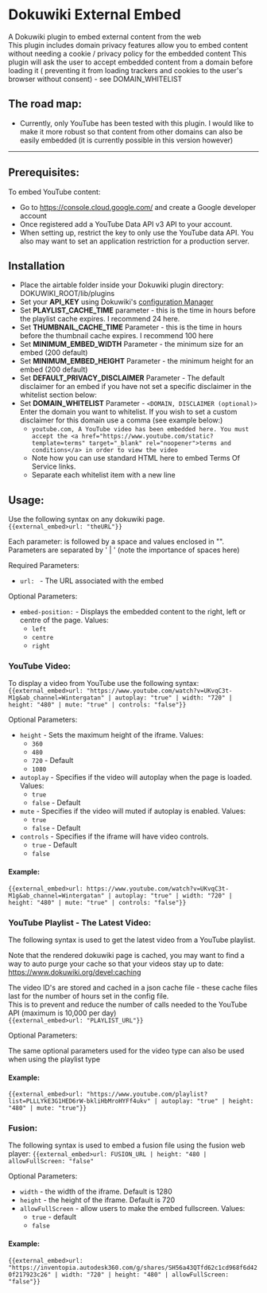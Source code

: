 # Dokuwiki External Embed

A Dokuwiki plugin to embed external content from the web  
This plugin includes domain privacy features allow you to embed content without needing a cookie / privacy policy for
the embedded content This plugin will ask the user to accept embedded content from a domain before loading it (
preventing it from loading trackers and cookies to the user's browser without consent) - see DOMAIN_WHITELIST

## The road map:

* Currently, only YouTube has been tested with this plugin. I would like to make it more robust so that content from
  other domains can also be easily embedded (it is currently possible in this version however)

_____

## Prerequisites:

To embed YouTube content:

* Go to https://console.cloud.google.com/ and create a Google developer account
* Once registered add a YouTube Data API v3 API to your account.
* When setting up, restrict the key to only use the YouTube data API. You also may want to set an application
  restriction for a production server.

## Installation

* Place the airtable folder inside your Dokuwiki plugin directory:
  DOKUWIKI_ROOT/lib/plugins
* Set your **API_KEY** using Dokuwiki's [configuration Manager](https://www.dokuwiki.org/plugin:config)
* Set **PLAYLIST_CACHE_TIME** parameter - this is the time in hours before the playlist cache expires. I recommend 24
  here.
* Set **THUMBNAIL_CACHE_TIME** Parameter - this is the time in hours before the thumbnail cache expires. I recommend 100
  here
* Set **MINIMUM_EMBED_WIDTH** Parameter - the minimum size for an embed (200 default)
* Set **MINIMUM_EMBED_HEIGHT** Parameter - the minimum height for an embed (200 default)
* Set **DEFAULT_PRIVACY_DISCLAIMER** Parameter - The default disclaimer for an embed if you have not set a specific
  disclaimer in the whitelist section below:
* Set **DOMAIN_WHITELIST** Parameter - `<DOMAIN, DISCLAIMER (optional)>`  
  Enter the domain you want to whitelist. If you wish to set a custom disclaimer for this domain use a comma (see
  example below:)
  * `youtube.com, A YouTube video has been embedded here. You must accept the <a href="https://www.youtube.com/static?template=terms" target="_blank" rel="noopener">terms and conditions</a> in order to view the video`
  * Note how you can use standard HTML here to embed Terms Of Service links.
  * Separate each whitelist item with a new line

## Usage:

Use the following syntax on any dokuwiki page.  
`{{external_embed>url: "theURL"}}`

Each parameter: is followed by a space and values enclosed in "". Parameters are separated by ' | ' (note the importance
of spaces here)

Required Parameters:

* `url: ` - The URL associated with the embed

Optional Parameters:

* `embed-position:` - Displays the embedded content to the right, left or centre of the page. Values:
  * `left`
  * `centre`
  * `right`

### YouTube Video:

To display a video from YouTube use the following syntax:  
`{{external_embed>url: "https://www.youtube.com/watch?v=UKvqC3t-M1g&ab_channel=Wintergatan" | autoplay: "true" | width: "720" | height: "480" | mute: "true" | controls: "false"}}`

Optional Parameters:

* `height` - Sets the maximum height of the iframe. Values:
  * `360`
  * `480`
  * `720` - Default
  * `1080`
* `autoplay` - Specifies if the video will autoplay when the page is loaded. Values:
  * `true`
  * `false` - Default
* `mute` - Specifies if the video will muted if autoplay is enabled. Values:
  * `true`
  * `false` - Default
* `controls` - Specifies if the iframe will have video controls.
  * `true` - Default
  * `false`

#### Example:

`{{external_embed>url: https://www.youtube.com/watch?v=UKvqC3t-M1g&ab_channel=Wintergatan" | autoplay: "true" | width: "720" | height: "480" | mute: "true" | controls: "false"}}`

### YouTube Playlist - The Latest Video:

The following syntax is used to get the latest video from a YouTube playlist.

Note that the rendered dokuwiki page is cached, you may want to find a way to auto purge your cache so that your videos
stay up to date: https://www.dokuwiki.org/devel:caching

The video ID's are stored and cached in a json cache file - these cache files last for the number of hours set in the
config file.  
This is to prevent and reduce the number of calls needed to the YouTube API (maximum is 10,000 per day)  
`{{external_embed>url: "PLAYLIST_URL"}}`

Optional Parameters:

The same optional parameters used for the video type can also be used when using the playlist type

#### Example:

`{{external_embed>url: "https://www.youtube.com/playlist?list=PLLLYkE3G1HED6rW-bkliHbMroHYFf4ukv" | autoplay: "true" | height: "480" | mute: "true"}}`

### Fusion:

The following syntax is used to embed a fusion file using the fusion web player:
`{{external_embed>url: FUSION_URL | height: "480 | allowFullScreen: "false"`

Optional Parameters:

* `width` - the width of the iframe. Default is 1280
* `height` - the height of the iframe. Default is 720
* `allowFullScreen` - allow users to make the embed fullscreen. Values:
  * `true` - default
  * `false`

#### Example:

`{{external_embed>url: "https://inventopia.autodesk360.com/g/shares/SH56a43QTfd62c1cd968f6d420f217923c26" | width: "720" | height: "480" | allowFullScreen: "false"}}`

